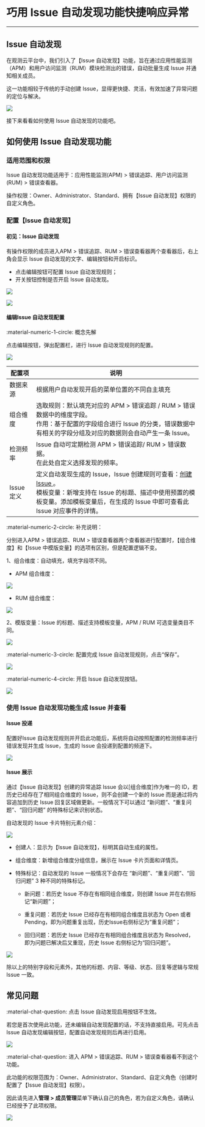 # 巧用 Issue 自动发现功能快捷响应异常
---

## Issue 自动发现

在观测云平台中，我们引入了【Issue 自动发现】功能，旨在通过应用性能监测（APM）和用户访问监测（RUM）模块检测出的错误，自动批量生成 Issue 并通知相关成员。

这一功能相较于传统的手动创建 Issue，显得更快捷、灵活，有效加速了异常问题的定位与解决。

![](img/issue-auto-generate.png)

接下来看看如何使用 Issue 自动发现的功能吧。

## 如何使用 Issue 自动发现功能

### 适用范围和权限

Issue 自动发现功能适用于：应用性能监测(APM) > 错误追踪、用户访问监测(RUM) > 错误查看器。

操作权限：Owner、Administrator、Standard、拥有【Issue 自动发现】权限的自定义角色。

### 配置【Issue 自动发现】

#### 初见：Issue 自动发现

有操作权限的成员进入APM > 错误追踪、RUM > 错误查看器两个查看器后，右上角会显示 Issue 自动发现的文字、编辑按钮和开启标识。

- 点击编辑按钮可配置 Issue 自动发现规则；
- 开关按钮控制是否开启 Issue 自动发现。

![](img/issue-auto-generate-1.png)

![](img/issue-auto-generate-2.png)


#### 编辑Issue 自动发现配置

:material-numeric-1-circle: 概念先解

点击编辑按钮，弹出配置栏，进行 Issue 自动发现规则的配置。

![](img/issue-auto-generate-3.png)


| 配置项 | 说明 |
| --- | --- |
| 数据来源 | 根据用户自动发现开启的菜单位置的不同自主填充 |
| 组合维度 | 选取规则：默认填充对应的 APM > 错误追踪 / RUM > 错误数据中的维度字段。<br />作用：基于配置的字段组合进行 Issue 的分类，错误数据中有相关的字段分组及对应的数据则会自动产生一条 Issue。 |
| 检测频率 | Issue 自动可定期检测 APM > 错误追踪/ RUM > 错误数据。<br />在此处自定义选择发现的频率。 |
| Issue 定义 | 定义自动发现生成的 Issue，Issue 创建规则可查看：[创建  Issue ](../exception/issue.md)。<br />模板变量：新增支持在 Issue 的标题、描述中使用预置的模板变量。添加模板变量后，在生成的 Issue 中即可查看此 Issue 对应事件的详情。 |

:material-numeric-2-circle: 补充说明：

分别进入APM > 错误追踪、RUM > 错误查看器两个查看器进行配置时，【组合维度】和【Issue 中模版变量】的选项有区别，但是配置逻辑不变。

1、组合维度：自动填充，填充字段项不同。

- APM 组合维度：

![](img/issue-auto-generate-4.png)

- RUM 组合维度：

![](img/issue-auto-generate-5.png)

2、模版变量：Issue 的标题、描述支持模板变量，APM / RUM 可选变量类目不同。

![](img/issue-auto-generate-6.png)


:material-numeric-3-circle: 配置完成 Issue 自动发现规则，点击“保存”。


![](img/issue-auto-generate-7.png)

:material-numeric-4-circle: 开启 Issue 自动发现按钮。

![](img/issue-auto-generate-8.png)


### 使用 Issue 自动发现功能生成 Issue 并查看

#### Issue 投递

配置好Issue 自动发现规则并开启此功能后，系统将自动按照配置的检测频率进行错误发现并生成 Issue，生成的 Issue 会投递到配置的频道下。

![](img/issue-auto-generate-9.png)


#### Issue 展示

通过【Issue 自动发现】创建的异常追踪 Issue 会以[组合维度]作为唯一的 ID，若历史已经存在了相同组合维度的 Issue，则不会创建一个新的 Issue 而是通过将内容追加到历史 Issue 回复区域做更新。一般情况下可以通过 “新问题”、“重复问题”、“回归问题” 的特殊标记来识别状态。

自动发现的 Issue 卡片特别元素介绍：

![](img/issue-auto-generate-10.png)


- 创建人：显示为【Issue 自动发现】，标明其自动生成的属性。

- 组合维度：新增组合维度分组信息，展示在 Issue 卡片页面和详情页。

- 特殊标记：自动发现的 Issue 一般情况下会存在 “新问题”、“重复问题”、“回归问题” 3 种不同的特殊标记。

    - 新问题：若历史 Issue 不存在有相同组合维度，则创建 Issue 并在右侧标记“新问题”；  

    - 重复问题：若历史 Issue 已经存在有相同组合维度且状态为 Open 或者 Pending，即为问题重复出现，历史Issue右侧标记为“重复问题”；  
    
    - 回归问题：若历史 Issue 已经存在有相同组合维度且状态为 Resolved，即为问题已解决后又重现，历史 Issue 右侧标记为“回归问题”。

![](img/issue-auto-1.png)

除以上的特别字段和元素外，其他的标题、内容、等级、状态、回复等逻辑与常规 Issue 一致。

## 常见问题

:material-chat-question: 点击 Issue 自动发现启用按钮不生效。

若您是首次使用此功能，还未编辑自动发现配置的话，不支持直接启用。可先点击 Issue 自动发现编辑按钮，配置自动发现规则后再进行启用。

![](img/issue-auto-generate-11.png)

:material-chat-question: 进入 APM > 错误追踪、RUM > 错误查看器看不到这个功能。

此功能的权限范围为：Owner、Administrator、Standard、自定义角色（创建时配置了【Issue 自动发现】权限）。

因此请先进入**管理 > 成员管理**菜单下确认自己的角色，若为自定义角色，请确认已经授予了此项权限。

![](img/issue-auto-generate-12.png)